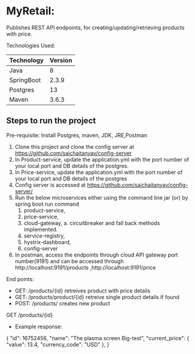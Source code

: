 # MyRetail: 
Publishes  REST API endpoints,  for creating/updating/retrieving products with price. 

Technologies Used:

| Technology    | Version       |
| ------------- | ------------- |
| Java          | 8  |
| SpringBoot    | 2.3.9|
|Postgres       | 13|
|Maven          |3.6.3


## Steps to run the project 
Pre-requisite:  Install Postgres, maven, JDK, JRE,Postman
1. Clone this project   and clone the config server at https://github.com/saichaitanyav/config-server
2. In Product-service, update the application.yml with the port number of your local port and DB details of the postgres.
3. In Price-service, update the application.yml with the port number of your local port and DB details of the postgres
4. Config server is accessed at https://github.com/saichaitanyav/config-server/
5. Run the below microservices either using the command line jar (or) by spring boot run command
    1. product-service,
    2. price-service, 
    3. cloud-gateway, 
        a. circuitbreaker and fall back methods implemented.
    5. service-registry,
    6. hystrix-dashboard,
    7. config-server
7. In postman, access the endpoints through cloud API gateway port number(9191) and can be accessed through http://localhost:9191/products ,http://localhost:9191/price

End points: 
- GET:  /products/{id}  retreives product with price details  
- GET: /products/product/{id} retreive single product details if found  
- POST: /products/ creates new product  


GET /products/{id}
* Example response:

{
    "id": 16752456, 
    "name": "The plasma screen Big-test",
    "current_price": {
        "value": 13.4,
        "currency_code": "USD"
    },
}
 





